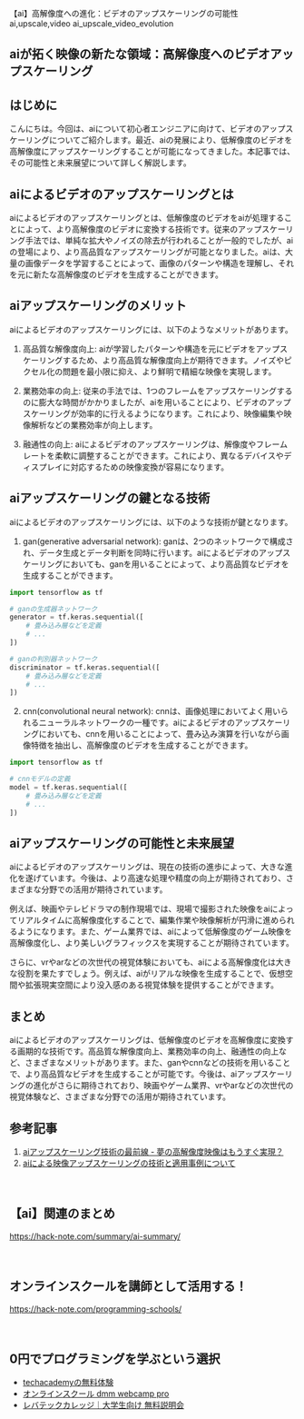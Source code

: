 【ai】高解像度への進化：ビデオのアップスケーリングの可能性
ai,upscale,video
ai_upscale_video_evolution

## aiが拓く映像の新たな領域：高解像度へのビデオアップスケーリング

## はじめに

こんにちは。今回は、aiについて初心者エンジニアに向けて、ビデオのアップスケーリングについてご紹介します。最近、aiの発展により、低解像度のビデオを高解像度にアップスケーリングすることが可能になってきました。本記事では、その可能性と未来展望について詳しく解説します。

## aiによるビデオのアップスケーリングとは

aiによるビデオのアップスケーリングとは、低解像度のビデオをaiが処理することによって、より高解像度のビデオに変換する技術です。従来のアップスケーリング手法では、単純な拡大やノイズの除去が行われることが一般的でしたが、aiの登場により、より高品質なアップスケーリングが可能となりました。aiは、大量の画像データを学習することによって、画像のパターンや構造を理解し、それを元に新たな高解像度のビデオを生成することができます。

## aiアップスケーリングのメリット

aiによるビデオのアップスケーリングには、以下のようなメリットがあります。

1. 高品質な解像度向上: aiが学習したパターンや構造を元にビデオをアップスケーリングするため、より高品質な解像度向上が期待できます。ノイズやピクセル化の問題を最小限に抑え、より鮮明で精細な映像を実現します。

2. 業務効率の向上: 従来の手法では、1つのフレームをアップスケーリングするのに膨大な時間がかかりましたが、aiを用いることにより、ビデオのアップスケーリングが効率的に行えるようになります。これにより、映像編集や映像解析などの業務効率が向上します。

3. 融通性の向上: aiによるビデオのアップスケーリングは、解像度やフレームレートを柔軟に調整することができます。これにより、異なるデバイスやディスプレイに対応するための映像変換が容易になります。

## aiアップスケーリングの鍵となる技術

aiによるビデオのアップスケーリングには、以下のような技術が鍵となります。

1. gan(generative adversarial network): ganは、2つのネットワークで構成され、データ生成とデータ判断を同時に行います。aiによるビデオのアップスケーリングにおいても、ganを用いることによって、より高品質なビデオを生成することができます。

```python
import tensorflow as tf

# ganの生成器ネットワーク
generator = tf.keras.sequential([
    # 畳み込み層などを定義
    # ...
])

# ganの判別器ネットワーク
discriminator = tf.keras.sequential([
    # 畳み込み層などを定義
    # ...
])
```

2. cnn(convolutional neural network): cnnは、画像処理においてよく用いられるニューラルネットワークの一種です。aiによるビデオのアップスケーリングにおいても、cnnを用いることによって、畳み込み演算を行いながら画像特徴を抽出し、高解像度のビデオを生成することができます。

```python
import tensorflow as tf

# cnnモデルの定義
model = tf.keras.sequential([
    # 畳み込み層などを定義
    # ...
])
```

## aiアップスケーリングの可能性と未来展望

aiによるビデオのアップスケーリングは、現在の技術の進歩によって、大きな進化を遂げています。今後は、より高速な処理や精度の向上が期待されており、さまざまな分野での活用が期待されています。

例えば、映画やテレビドラマの制作現場では、現場で撮影された映像をaiによってリアルタイムに高解像度化することで、編集作業や映像解析が円滑に進められるようになります。また、ゲーム業界では、aiによって低解像度のゲーム映像を高解像度化し、より美しいグラフィックスを実現することが期待されています。

さらに、vrやarなどの次世代の視覚体験においても、aiによる高解像度化は大きな役割を果たすでしょう。例えば、aiがリアルな映像を生成することで、仮想空間や拡張現実空間により没入感のある視覚体験を提供することができます。

## まとめ

aiによるビデオのアップスケーリングは、低解像度のビデオを高解像度に変換する画期的な技術です。高品質な解像度向上、業務効率の向上、融通性の向上など、さまざまなメリットがあります。また、ganやcnnなどの技術を用いることで、より高品質なビデオを生成することが可能です。今後は、aiアップスケーリングの進化がさらに期待されており、映画やゲーム業界、vrやarなどの次世代の視覚体験など、さまざまな分野での活用が期待されています。

## 参考記事
1. [aiアップスケーリング技術の最前線 - 夢の高解像度映像はもうすぐ実現？](https://whatnext.jp/articles/disse019)
2. [aiによる映像アップスケーリングの技術と適用事例について](https://ai-scholar.tech/articles/miyabitask_0002)



　

## 【ai】関連のまとめ
https://hack-note.com/summary/ai-summary/

　

## オンラインスクールを講師として活用する！
https://hack-note.com/programming-schools/

　

## 0円でプログラミングを学ぶという選択
- [techacademyの無料体験](//af.moshimo.com/af/c/click?a_id=2612475&amp;p_id=1555&amp;pc_id=2816&amp;pl_id=22706&amp;url=https%3a%2f%2ftechacademy.jp%2fhtmlcss-trial%3futm_source%3dmoshimo%26utm_medium%3daffiliate%26utm_campaign%3dtextad)
- [オンラインスクール dmm webcamp pro](//af.moshimo.com/af/c/click?a_id=2612482&amp;p_id=1363&amp;pc_id=2297&amp;pl_id=39999&amp;guid=on)
- [レバテックカレッジ｜大学生向け 無料説明会](//af.moshimo.com/af/c/click?a_id=4071793&p_id=3198&pc_id=7488&pl_id=41848)

